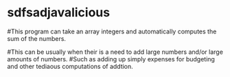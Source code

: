 #     sdfsadjavalicious


#This program can take an array integers and automatically computes the sum of the numbers.      

#This can be usually when their is a need to add large numbers and/or large amounts of numbers.
#Such as adding up simply expenses for budgeting and other tediaous computations of addtion.
